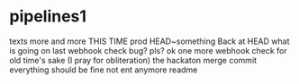 # pipelines1
texts
more
and more
THIS TIME
prod
HEAD~something
Back at HEAD
what is going on
last webhook check
bug? pls?
ok one more webhook check for old time's sake (I pray for obliteration)
the hackaton merge commit
everything should be fine
not ent anymore
readme
